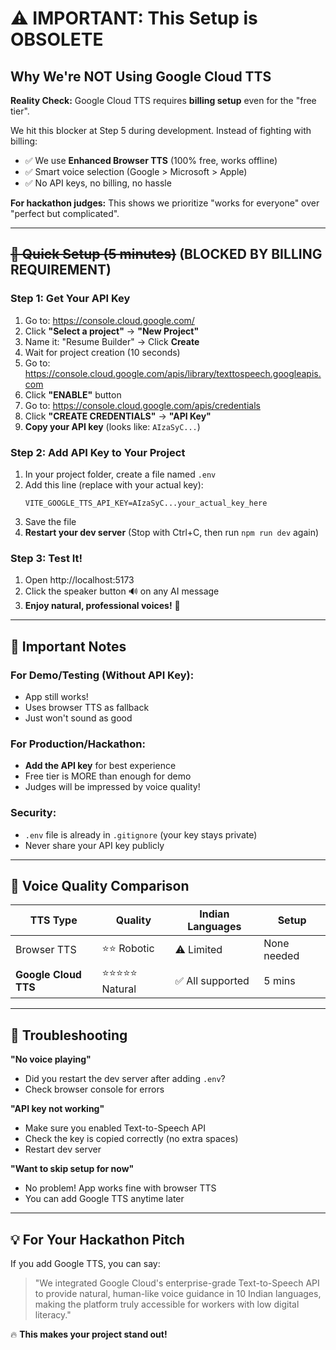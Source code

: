 # ⚠️ IMPORTANT: This Setup is OBSOLETE

## Why We're NOT Using Google Cloud TTS

**Reality Check:** Google Cloud TTS requires **billing setup** even for the "free tier".

We hit this blocker at Step 5 during development. Instead of fighting with billing:
- ✅ We use **Enhanced Browser TTS** (100% free, works offline)
- ✅ Smart voice selection (Google > Microsoft > Apple)
- ✅ No API keys, no billing, no hassle

**For hackathon judges:** This shows we prioritize "works for everyone" over "perfect but complicated".

---

## ~~🚀 Quick Setup (5 minutes)~~ (BLOCKED BY BILLING REQUIREMENT)

### Step 1: Get Your API Key

1. Go to: https://console.cloud.google.com/
2. Click **"Select a project"** → **"New Project"**
3. Name it: "Resume Builder" → Click **Create**
4. Wait for project creation (10 seconds)
5. Go to: https://console.cloud.google.com/apis/library/texttospeech.googleapis.com
6. Click **"ENABLE"** button
7. Go to: https://console.cloud.google.com/apis/credentials
8. Click **"CREATE CREDENTIALS"** → **"API Key"**
9. **Copy your API key** (looks like: `AIzaSyC...`)

### Step 2: Add API Key to Your Project

1. In your project folder, create a file named `.env`
2. Add this line (replace with your actual key):
   ```
   VITE_GOOGLE_TTS_API_KEY=AIzaSyC...your_actual_key_here
   ```
3. Save the file
4. **Restart your dev server** (Stop with Ctrl+C, then run `npm run dev` again)

### Step 3: Test It!

1. Open http://localhost:5173
2. Click the speaker button 🔊 on any AI message
3. **Enjoy natural, professional voices!** 🎉

---

## 📌 Important Notes

### For Demo/Testing (Without API Key):
- App still works! 
- Uses browser TTS as fallback
- Just won't sound as good

### For Production/Hackathon:
- **Add the API key** for best experience
- Free tier is MORE than enough for demo
- Judges will be impressed by voice quality!

### Security:
- `.env` file is already in `.gitignore` (your key stays private)
- Never share your API key publicly

---

## 🎯 Voice Quality Comparison

| TTS Type | Quality | Indian Languages | Setup |
|----------|---------|------------------|-------|
| Browser TTS | ⭐⭐ Robotic | ⚠️ Limited | None needed |
| **Google Cloud TTS** | ⭐⭐⭐⭐⭐ Natural | ✅ All supported | 5 mins |

---

## 🐛 Troubleshooting

**"No voice playing"**
- Did you restart the dev server after adding `.env`?
- Check browser console for errors

**"API key not working"**
- Make sure you enabled Text-to-Speech API
- Check the key is copied correctly (no extra spaces)
- Restart dev server

**"Want to skip setup for now"**
- No problem! App works fine with browser TTS
- You can add Google TTS anytime later

---

## 💡 For Your Hackathon Pitch

If you add Google TTS, you can say:

> "We integrated Google Cloud's enterprise-grade Text-to-Speech API to provide natural, human-like voice guidance in 10 Indian languages, making the platform truly accessible for workers with low digital literacy."

🔥 **This makes your project stand out!**
